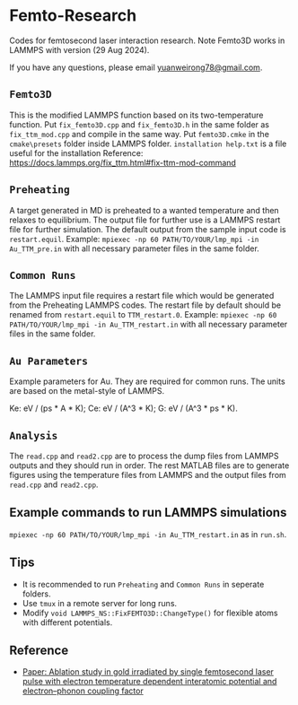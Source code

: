 # Femto-Research
Codes for femtosecond laser interaction research. Note Femto3D works in LAMMPS with version (29 Aug 2024).

If you have any questions, please email yuanweirong78@gmail.com.

## `Femto3D`
This is the modified LAMMPS function based on its two-temperature function. Put `fix_femto3D.cpp` and `fix_femto3D.h` in the same folder as `fix_ttm_mod.cpp` and compile in the same way. Put `femto3D.cmke` in the `cmake\presets` folder inside LAMMPS folder. `installation help.txt` is a file useful for the installation Reference: https://docs.lammps.org/fix_ttm.html#fix-ttm-mod-command

## `Preheating`
A target generated in MD is preheated to a wanted temperature and then relaxes to equilibrium. The output file for further use is a LAMMPS restart file for further simulation. The default output from the sample input code is `restart.equil`. Example: `mpiexec -np 60 PATH/TO/YOUR/lmp_mpi -in Au_TTM_pre.in` with all necessary parameter files in the same folder.

## `Common Runs`
The LAMMPS input file requires a restart file which would be generated from the Preheating LAMMPS codes. The restart file by default should be renamed from `restart.equil` to `TTM_restart.0`. Example: `mpiexec -np 60 PATH/TO/YOUR/lmp_mpi -in Au_TTM_restart.in` with all necessary parameter files in the same folder.

## `Au Parameters`
Example parameters for Au. They are required for common runs. The units are based on the metal-style of LAMMPS.

Ke: eV / (ps * A * K); Ce: eV / (A^3 * K); G: eV / (A^3 * ps * K).

## `Analysis`
The `read.cpp` and `read2.cpp` are to process the dump files from LAMMPS outputs and they should run in order. The rest MATLAB files are to generate figures using the temperature files from LAMMPS and the output files from `read.cpp` and `read2.cpp`.

## Example commands to run LAMMPS simulations
`mpiexec -np 60 PATH/TO/YOUR/lmp_mpi -in Au_TTM_restart.in` as in `run.sh`.

## Tips
- It is recommended to run `Preheating` and `Common Runs` in seperate folders.
- Use `tmux` in a remote server for long runs.
- Modify `void LAMMPS_NS::FixFEMTO3D::ChangeType()` for flexible atoms with different potentials.

## Reference
- [Paper: Ablation study in gold irradiated by single femtosecond laser pulse with electron temperature dependent interatomic potential and electron–phonon coupling factor](https://iopscience.iop.org/article/10.1088/1555-6611/abdcb8/meta)
